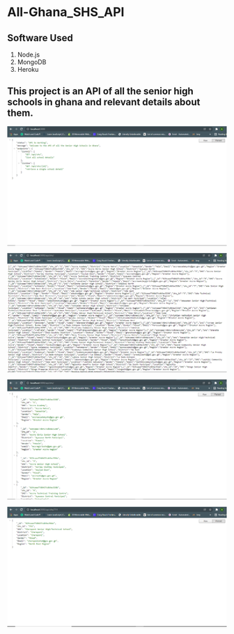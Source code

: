 # All-Ghana_SHS_API

## Software Used
1. Node.js
2. MongoDB
3. Heroku

## This project is an API of all the senior high schools in ghana and relevant details about them.




![Landing Page](./imgs/home.png)

![raw data](./imgs/raw.png)

![parsed data](./imgs/parsed.png)

![details data](./imgs/details.png)